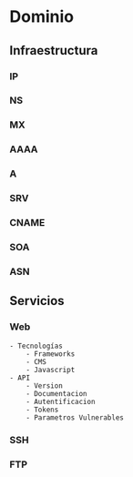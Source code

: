 # Dominio 

## Infraestructura

### IP
### NS
### MX
### AAAA
### A
### SRV
### CNAME
### SOA
### ASN

## Servicios

### Web
    - Tecnologías
        - Frameworks
        - CMS
        - Javascript
    - API
        - Version
        - Documentacion
        - Autentificacion
        - Tokens
        - Parametros Vulnerables

### SSH
### FTP
